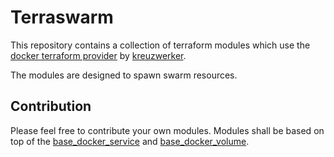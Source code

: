 # Terraswarm

This repository contains a collection of terraform modules which use the [docker terraform provider](https://registry.terraform.io/providers/kreuzwerker/docker/latest) by [kreuzwerker](https://registry.terraform.io/namespaces/kreuzwerker).

The modules are designed to spawn swarm resources.

## Contribution

Please feel free to contribute your own modules. Modules shall be based on top of the [base_docker_service](./modules/base_docker_service/) and [base_docker_volume](./modules/base_docker_volume/).
